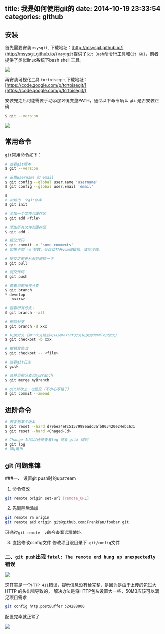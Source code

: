 title: 我是如何使用git的
date: 2014-10-19 23:33:54
categories: github
---

## 安装
首先需要安装 `msysgit`,  下载地址：[http://msysgit.github.io/](http://msysgit.github.io/)
`msysgit`提供了`Git Bash`命令行工具和`Git GUI`，前者提供了类似linux系统下bash shell 工具。

![](http://msysgit.github.io/img/git_logo.png)

再安装可视化工具 `tortoisegit`,下载地址： [https://code.google.com/p/tortoisegit/](https://code.google.com/p/tortoisegit/)


安装完之后可能需要手动添加环境变量PATH，通过以下命令确认 `git` 是否安装正确
```bash
$ git --version
```
![](http://images.cnitblog.com/blog/282019/201410/171947165916210)

## 常用命令

`git`常用命令如下：

```bash
# 查看git版本
$ git --version

# 设置username 和 email
$ git config --global user.name 'username'
$ git config --global user.email 'email'

$ 
# 初始化一个git仓库
$ git init

# 添加一个文件到缓存区
$ git add <file>

# 添加所有文件到缓存区
$ git add .

# 提交代码
$ git commit -m 'some comments'
# 如果不加`-m`参数，会自动打开vim编辑器，填写注释。

# 提交之前先从服务器拉一下
$ git pull

# 提交代码
$ git push

# 查看当前所在分支
$ git branch
* develop
   master

# 查看所有分支：
$ git branch --all

# 删除分支
$ git branch -d xxx

# 切换分支（第一次克隆后可以从master分支切换到develop分支）
$ git checkout -b xxx

# 撤销文修改
$ git checkout -- <file>

# 查看git日志
$ gitk

# 合并当前分支到myBranch
$ git merge myBranch

# git修改上一次提交（不小心写错了）
$ git commit --amend
```

## 进阶命令
```bash
# 恢复到某个版本
$ git reset --hard d79bea4e8c5157998eadd3afb803420e24ebc631
$ git reset --hard <Chaged-Id>

# Change-Id可以通过查看log 或者 gitk 得到
$ git log
# 按q退出
```

## git 问题集锦

###一、  设置git push时的upstream
1. 命令修改

 ```bash
git remote origin set-url [remote_URL]
 ```

2. 先删除后添加

 ```bash
git remote rm origin
git remote add origin git@github.com:FrankFan/foobar.git
 ```
可通过`git remote -v`命令查看远程地址.

3.  直接修改config文件
修改项目跟目录下`.git/config`文件

### 二、`git push`出现 `fatal: The remote end hung up unexpectedly` 错误
![](http://images.cnitblog.com/blog/282019/201501/212355499534868)

这其实是一个`HTTP 411`错误，提示信息没有给完整，是因为是由于上传的包过大 HTTP 的头出错导致的，
解决办法是将HTTP包头设置大一些，50MB应该可以满足项目需求

```bash
git config http.postBuffer 524288000
```

配置完毕就正常了

![](http://images.cnitblog.com/blog/282019/201501/212357422976424)
